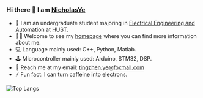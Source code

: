 <!-- ### Hi there 👋

**NicholasYe/NicholasYe** is a ✨ _special_ ✨ repository because its `README.md` (this file) appears on your GitHub profile.

Here are some ideas to get you started:

- 🔭 I’m currently working on ...
- 🌱 I’m currently learning ...
- 👯 I’m looking to collaborate on ...
- 🤔 I’m looking for help with ...
- 💬 Ask me about ...
- 📫 How to reach me: ...
- 😄 Pronouns: ...
- ⚡ Fun fact: ...
--> 

### Hi there 👋 I am [NicholasYe](https://nicholasye.github.io/)

- 🏫 I am an undergraduate student majoring in [Electrical Engineering and Automation](http://english.seee.hust.edu.cn/) at [HUST.](http://english.hust.edu.cn/)  
- 👨‍🎓 Welcome to see my [homepage](https://nicholasye.github.io/) where you can find more information about me.
- 💻 Language mainly used: C++, Python, Matlab.
- 🕹️ Microcontroller mainly used: Arduino, STM32, DSP.
- 📧 Reach me at my email: [tingzhen.ye@foxmail.com](mailto:tingzhen.ye@foxmail.com)
- ⚡ Fun fact: I can turn caffeine into electrons.

![Top Langs](https://github-readme-stats.vercel.app/api/top-langs/?username=NicholasYe)


<!-- ![NicholasYe's GitHub stats](https://github-readme-stats.vercel.app/api?username=NicholasYe) -->


<!-- &hide=javascript,html -->
